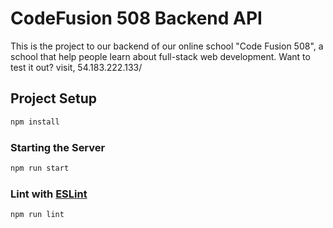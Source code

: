 # CodeFusion 508 Backend API

This is the project to our backend of our online school "Code Fusion 508", a school that help people learn about full-stack web development.
Want to test it out? visit, 54.183.222.133/

## Project Setup

```sh
npm install
```

### Starting the Server

```sh
npm run start
```

### Lint with [ESLint](https://eslint.org/)

```sh
npm run lint
```
